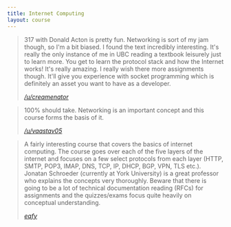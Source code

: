 ```yaml
---
title: Internet Computing
layout: course
---
```


> 317 with Donald Acton is pretty fun. Networking is sort of my jam though, so I'm a bit biased. I found the text incredibly interesting. It's really the only instance of me in UBC reading a textbook leisurely just to learn more. You get to learn the protocol stack and how the Internet works! It's really amazing. I really wish there more assignments though. It'll give you experience with socket programming which is definitely an asset you want to have as a developer.
>
> <cite><a href="https://www.reddit.com/r/UBC/comments/1zo80v/recommended_300level_cpsc_course/cfvk5zf">/u/creamenator</a></cite>

> 100% should take. Networking is an important concept and this course forms the basis of it.
>
> <cite><a href="https://www.reddit.com/r/UBC/comments/bsasu1/comp_sci_courses_at_ubc/eom20bx">/u/vaastav05</a></cite>

> A fairly interesting course that covers the basics of internet computing. The course goes over each of the five layers of the internet and focuses on a few select protocols from each layer (HTTP, SMTP, POP3, IMAP, DNS, TCP, IP, DHCP, BGP, VPN, TLS etc.). Jonatan Schroeder (currently at York University) is a great professor who explains the concepts very thoroughly. Beware that there is going to be a lot of technical documentation reading (RFCs) for assignments and the quizzes/exams focus quite heavily on conceptual understanding.
> 
> <cite><a href="https://github.com/eqfy">eqfy</a></cite>
